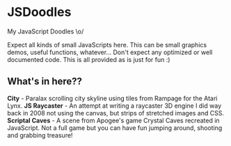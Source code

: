 JSDoodles
=========

My JavaScript Doodles \o/

Expect all kinds of small JavaScripts here. This can be small graphics demos, useful functions, whatever...
Don't expect any optimized or well documented code. This is all provided as is just for fun :)

What's in here??
----------------
**City**           - Paralax scrolling city skyline using tiles from Rampage for the Atari Lynx.
**JS Raycaster**   - An attempt at writing a raycaster 3D engine I did way back in 2008 not using the canvas, but strips of stretched images and CSS.
**Scriptal Caves** - A scene from Apogee's game Crystal Caves recreated in JavaScript. Not a full game but you can have fun jumping around, shooting and grabbing treasure!
